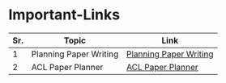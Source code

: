# Important-Links
| Sr. | Topic | Link |
|-----|-------|------|
|1    |Planning Paper Writing|[Planning Paper Writing](https://deviparikh.medium.com/planning-paper-writing-553f497e8839)|
|2    |ACL Paper Planner|[ACL Paper Planner](https://docs.google.com/document/d/1osH-iDJXn1eyVeekytDyi5ZOUqfbUQvrPyzgSdFv5Tg/edit?tab=t.0#heading=h.ymdzzsrtrfzf)|